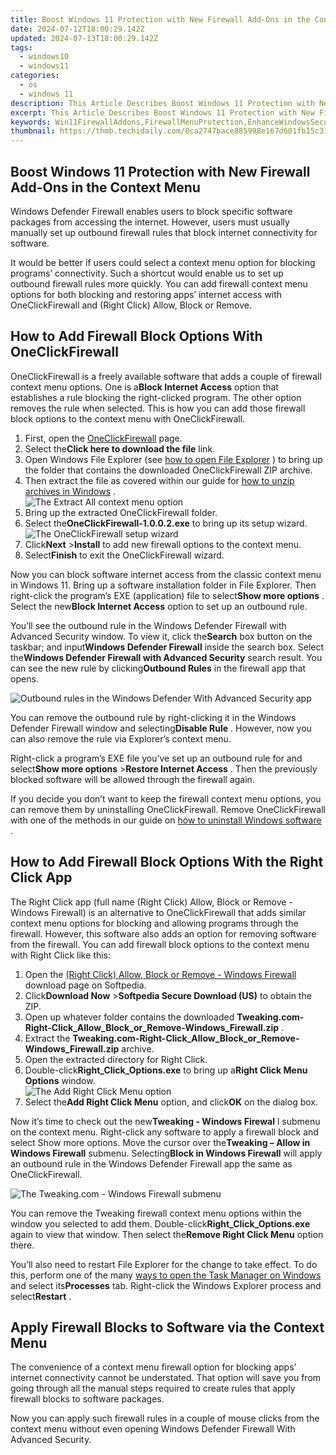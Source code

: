 ```yaml
---
title: Boost Windows 11 Protection with New Firewall Add-Ons in the Context Menu
date: 2024-07-12T18:00:29.142Z
updated: 2024-07-13T18:00:29.142Z
tags:
  - windows10
  - windows11
categories:
  - os
  - windows 11
description: This Article Describes Boost Windows 11 Protection with New Firewall Add-Ons in the Context Menu
excerpt: This Article Describes Boost Windows 11 Protection with New Firewall Add-Ons in the Context Menu
keywords: Win11FirewallAddons,FirewallMenuProtection,EnhanceWindowsSecurity,WindowsGuardianTool,ProtectWinOS,AddOnFirewallUpgrade,SecurityContextMenu
thumbnail: https://thmb.techidaily.com/0ca2747bace885998e167d601fb15c3166c8be683eacac54f4c7c14302087724.jpg
---
```


## Boost Windows 11 Protection with New Firewall Add-Ons in the Context Menu

 Windows Defender Firewall enables users to block specific software packages from accessing the internet. However, users must usually manually set up outbound firewall rules that block internet connectivity for software.

 It would be better if users could select a context menu option for blocking programs’ connectivity. Such a shortcut would enable us to set up outbound firewall rules more quickly. You can add firewall context menu options for both blocking and restoring apps’ internet access with OneClickFirewall and (Right Click) Allow, Block or Remove.

## How to Add Firewall Block Options With OneClickFirewall

 OneClickFirewall is a freely available software that adds a couple of firewall context menu options. One is a**Block Internet Access** option that establishes a rule blocking the right-clicked program. The other option removes the rule when selected. This is how you can add those firewall block options to the context menu with OneClickFirewall.

1. First, open the [OneClickFirewall](https://winaero.com/download-oneclickfirewall/) page.
2. Select the**Click here to download the file** link.
3. Open Windows File Explorer (see [how to open File Explorer](https://www.makeuseof.com/windows-open-file-explorer/) ) to bring up the folder that contains the downloaded OneClickFirewall ZIP archive.
4. Then extract the file as covered within our guide for [how to unzip](https://www.makeuseof.com/unzip-files-windows-10/) [archives in Windows](https://www.makeuseof.com/unzip-files-windows-10/) .  
![The Extract All context menu option](https://static1.makeuseofimages.com/wordpress/wp-content/uploads/2022/12/extract-all-option2.jpg)
5. Bring up the extracted OneClickFirewall folder.
6. Select the**OneClickFirewall-1.0.0.2.exe** to bring up its setup wizard.  
![The OneClickFirewall setup wizard](https://static1.makeuseofimages.com/wordpress/wp-content/uploads/2022/12/oneclickfirewall-window.jpg)
7. Click**Next** \>**Install** to add new firewall options to the context menu.
8. Select**Finish** to exit the OneClickFirewall wizard.

 Now you can block software internet access from the classic context menu in Windows 11\. Bring up a software installation folder in File Explorer. Then right-click the program’s EXE (application) file to select**Show more options** . Select the new**Block Internet Access** option to set up an outbound rule.

 You’ll see the outbound rule in the Windows Defender Firewall with Advanced Security window. To view it, click the**Search** box button on the taskbar; and input**Windows Defender Firewall** inside the search box. Select the**Windows Defender Firewall with Advanced Security** search result. You can see the new rule by clicking**Outbound Rules** in the firewall app that opens.

![Outbound rules in the Windows Defender With Advanced Security app](https://static1.makeuseofimages.com/wordpress/wp-content/uploads/2022/12/outbound-rules.jpg)

 You can remove the outbound rule by right-clicking it in the Windows Defender Firewall window and selecting**Disable Rule** . However, now you can also remove the rule via Explorer’s context menu.

 Right-click a program’s EXE file you’ve set up an outbound rule for and select**Show more options** \>**Restore Internet Access** . Then the previously blocked software will be allowed through the firewall again.

 If you decide you don’t want to keep the firewall context menu options, you can remove them by uninstalling OneClickFirewall. Remove OneClickFirewall with one of the methods in our guide on [how to uninstall Windows software](https://www.makeuseof.com/windows-11-different-ways-to-uninstall-software/) .

## How to Add Firewall Block Options With the Right Click App

 The Right Click app (full name (Right Click) Allow, Block or Remove - Windows Firewall) is an alternative to OneClickFirewall that adds similar context menu options for blocking and allowing programs through the firewall. However, this software also adds an option for removing software from the firewall. You can add firewall block options to the context menu with Right Click like this:

1. Open the [(Right Click) Allow, Block or Remove - Windows Firewall](https://www.softpedia.com/get/System/OS-Enhancements/Tweaking-com-Right-Click-Allow-Block-or-Remove-Windows-Firewall.shtml) download page on Softpedia.
2. Click**Download Now** \>**Softpedia Secure Download (US)** to obtain the ZIP.
3. Open up whatever folder contains the downloaded **Tweaking.com-Right-Click\_Allow\_Block\_or\_Remove-Windows\_Firewall.zip** .
4. Extract the **Tweaking.com-Right-Click\_Allow\_Block\_or\_Remove-Windows\_Firewall.zip** archive.
5. Open the extracted directory for Right Click.
6. Double-click**Right\_Click\_Options.exe** to bring up a**Right Click Menu Options** window.  
![The Add Right Click Menu option](https://static1.makeuseofimages.com/wordpress/wp-content/uploads/2022/12/add-right-click-menu-option.jpg)
7. Select the**Add Right Click Menu** option, and click**OK** on the dialog box.

 Now it’s time to check out the new**Tweaking - Windows Firewal** l submenu on the context menu. Right-click any software to apply a firewall block and select Show more options. Move the cursor over the**Tweaking – Allow in Windows Firewall** submenu. Selecting**Block in Windows Firewall** will apply an outbound rule in the Windows Defender Firewall app the same as OneClickFirewall.

![The Tweaking.com - Windows Firewall submenu](https://static1.makeuseofimages.com/wordpress/wp-content/uploads/2022/12/tweaking-com-windows-firewall-submenu.jpg)

 You can remove the Tweaking firewall context menu options within the window you selected to add them. Double-click**Right\_Click\_Options.exe** again to view that window. Then select the**Remove Right Click Menu** option there.

 You’ll also need to restart File Explorer for the change to take effect. To do this, perform one of the many [ways to open the Task Manager on Windows](https://www.makeuseof.com/ways-to-open-task-manager-windows-10/) and select its**Processes** tab. Right-click the Windows Explorer process and select**Restart** .

## Apply Firewall Blocks to Software via the Context Menu

 The convenience of a context menu firewall option for blocking apps’ internet connectivity cannot be understated. That option will save you from going through all the manual steps required to create rules that apply firewall blocks to software packages.

 Now you can apply such firewall rules in a couple of mouse clicks from the context menu without even opening Windows Defender Firewall With Advanced Security.

<ins class="adsbygoogle"
     style="display:block"
     data-ad-format="autorelaxed"
     data-ad-client="ca-pub-7571918770474297"
     data-ad-slot="1223367746"></ins>



<ins class="adsbygoogle"
     style="display:block"
     data-ad-client="ca-pub-7571918770474297"
     data-ad-slot="8358498916"
     data-ad-format="auto"
     data-full-width-responsive="true"></ins>



